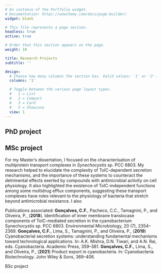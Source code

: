 ```yaml
---
# An instance of the Portfolio widget.
# Documentation: https://wowchemy.com/docs/page-builder/
widget: blank

# This file represents a page section.
headless: true
active: true

# Order that this section appears on the page.
weight: 10

title: Research Projects
subtitle: ''

design:
  # Choose how many columns the section has. Valid values: '1' or '2'.
  columns: '1'

  # Toggle between the various page layout types.
  #   1 = List
  #   2 = Compact
  #   3 = Card
  #   5 = Showcase
  view: 1
---
```


## PhD project

## MSc project

For my Master’s dissertation, I focused on the characterisation of multiprotein transport complexes in _Synechocystis_ sp. PCC 6803. My research helped to elucidate the complexity of TolC-dependent secretion mechanisms, and the importance of these systems to counteract the detrimental effects exerted by compounds with antimicrobial activity on cell physiology. It also highlighted the existence of TolC-independent functions among some multidrug efflux components, suggesting these transport complexes have roles relevant to the physiology of bacteria that stretch beyond antimicrobial resistance.
I also

Publications associated:
**Gonçalves, C.F.**, Pacheco, C.C., Tamagnini, P., and Oliveira, P., (**2018**). Identification of inner membrane translocase components of TolC-mediated secretion in the cyanobacterium Synechocystis sp. PCC 6803. Environmental Microbiology, 20 (7), 2354–2369.
**Gonçalves, C.F.**, Lima, S., Tamagnini, P., and Oliveira, P., (**2019**) Cyanobacterial secretion systems: understanding fundamental mechanisms toward technological applications. In: A.K. Mishra, D.N. Tiwari, and A.N. Rai, eds. Cyanobacteria. Academic Press, 359–381.
**Gonçalves, C.F.**, Lima, S., and Oliveira, P., (**2021**) Product export in cyanobacteria. In: Cyanobacteria Biotechnology. John Wiley & Sons, 369–406.

BSc project
